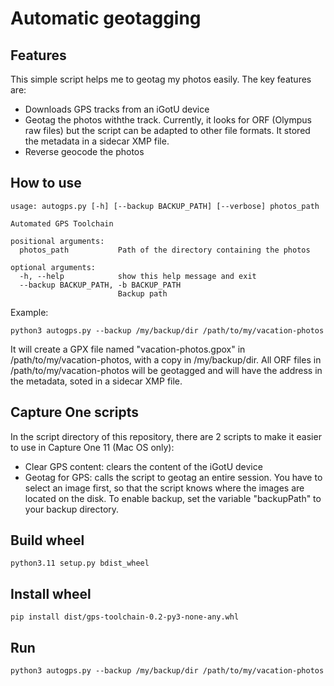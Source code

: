 # Automatic geotagging

## Features
This simple script helps me to geotag my photos easily. The key features are:
* Downloads GPS tracks from an iGotU device
* Geotag the photos withthe track. Currently, it looks for ORF (Olympus raw files) but the script can be adapted to other file formats. It stored the metadata in a sidecar XMP file.
* Reverse geocode the photos

## How to use
```
usage: autogps.py [-h] [--backup BACKUP_PATH] [--verbose] photos_path

Automated GPS Toolchain

positional arguments:
  photos_path           Path of the directory containing the photos

optional arguments:
  -h, --help            show this help message and exit
  --backup BACKUP_PATH, -b BACKUP_PATH
                        Backup path
```

Example:
```
python3 autogps.py --backup /my/backup/dir /path/to/my/vacation-photos
```

It will create a GPX file named "vacation-photos.gpox" in /path/to/my/vacation-photos, with a copy in /my/backup/dir. All ORF files in /path/to/my/vacation-photos will be geotagged and will have the address  in the metadata, soted in a sidecar XMP file.

## Capture One scripts
In the script directory of this repository, there are 2 scripts to make it easier to use in Capture One 11 (Mac OS only):
* Clear GPS content: clears the content of the iGotU device
* Geotag for GPS: calls the script to geotag an entire session. You have to select an image first, so that the script knows where the images are located on the disk. To enable backup, set the variable "backupPath" to your backup directory.

## Build wheel
```
python3.11 setup.py bdist_wheel
```

## Install wheel
```
pip install dist/gps-toolchain-0.2-py3-none-any.whl
```

## Run
```
python3 autogps.py --backup /my/backup/dir /path/to/my/vacation-photos
```